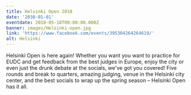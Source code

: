 ```yaml
---
title: Helsinki Open 2018
date: '2030-01-01'
eventdate: 2018-05-18T00:00:00.000Z
banner: images/Helsinki-open.jpg
link: 'https://www.facebook.com/events/395304264264619/'
alt: Helsinki
---
```


Helsinki Open is here again! Whether you want you want to practice for EUDC and get feedback from the best judges in Europe, enjoy the city or even just the drunk debate at the socials, we've got you covered! Five rounds and break to quarters, amazing judging, venue in the Helsinki city center, and the best socials to wrap up the spring season – Helsinki Open has it all.
